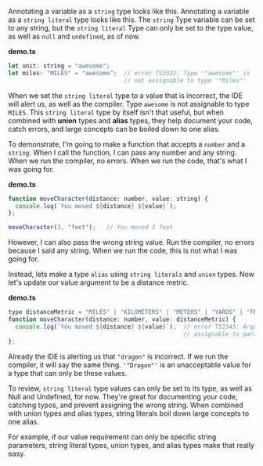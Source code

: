 Annotating a variable as a `string` type looks like this. Annotating a variable as a `string literal` type looks like this. The `string` Type variable can be set to any string, but the `string literal` Type can only be set to the type value, as well as `null` and `undefined`, as of now.

**demo.ts**
``` javascript
let unit: string = "awesome";
let miles: "MILES" = "awesome";  // error TS2322: Type '"awesome"' is 
                                 // not assignable to type '"Miles"'
```
When we set the `string literal` type to a value that is incorrect, the IDE will alert us, as well as the compiler. Type `awesome` is not assignable to type `MILES`. This `string literal` type by itself isn't that useful, but when combined with **union** types and **alias** types, they help document your code, catch errors, and large concepts can be boiled down to one alias.

To demonstrate, I'm going to make a function that accepts a `number` and a `string`. When I call the function, I can pass any number and any string. When we run the compiler, no errors. When we run the code, that's what I was going for. 

**demo.ts**
``` javascript
function moveCharacter(distance: number, value: string) {
  console.log(`You moved ${distance} ${value}`);
};

moveCharacter(3, "feet");   // You moved 3 feet
```
However, I can also pass the wrong string value. Run the compiler, no errors because I said any string. When we run the code, this is not what I was going for.

Instead, lets make a type `alias` using `string literals` and `union` types. Now let's update our value argument to be a distance metric. 

**demo.ts**
``` javascript
type distanceMetric = "MILES" | "KILOMETERS" | "METERS" | "YARDS" | "FEET" | "INCHES";
function moveCharacter(distance: number, value: distanceMetric) {
  console.log(`You moved ${distance} ${value}`);  // error TS2345: Argument of type '"dragon"' is not 
                                                  // assignable to parameter of type '"MILES" | "KILOMETERS" | ... '
};
```
Already the IDE is alerting us that `"dragon"` is incorrect. If we run the compiler, it will say the same thing. `'"Dragon"'` is an unacceptable value for a type that can only be these values.

To review, `string literal` type values can only be set to its type, as well as Null and Undefined, for now. They're great for documenting your code, catching typos, and prevent assigning the wrong string. When combined with union types and alias types, string literals boil down large concepts to one alias.

For example, if our value requirement can only be specific string parameters, string literal types, union types, and alias types make that really easy.